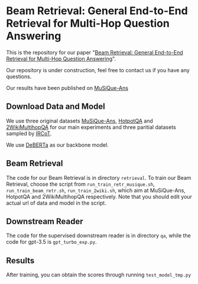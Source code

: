 # Beam Retrieval: General End-to-End Retrieval for Multi-Hop Question Answering
This is the repository for our paper "[Beam Retrieval: General End-to-End Retrieval for Multi-Hop Question Answering](https://arxiv.org/abs/2308.08973)".

Our repository is under construction, feel free to contact us if you have any questions.

Our results have been published on [MuSiQue-Ans](https://leaderboard.allenai.org/musique_ans/submissions/public)

## Download Data and Model
We use three original datasets [MuSiQue-Ans](https://github.com/StonyBrookNLP/musique/), [HotpotQA](https://hotpotqa.github.io/) and [2WikiMultihopQA](https://github.com/Alab-NII/2wikimultihop) for our main 
experiments and three paritial datasets sampled by [IRCoT](https://github.com/StonyBrookNLP/ircot).

We use [DeBERTa](https://huggingface.co/microsoft/deberta-v3-base) as our backbone model.

## Beam Retrieval
The code for our Beam Retrieval is in directory `retrieval`. To train our Beam Retrieval, choose the script from `run_train_retr_musique.sh`, `run_train_beam_retr.sh`, 
`run_train_2wiki.sh`, which aim at MuSiQue-Ans, HotpotQA and 2WikiMultihopQA respectively. Note that you should edit your actual url of data and model in the script. 
## Downstream Reader
The code for the supervised downstream reader is in directory `qa`, while the code for gpt-3.5 is `gpt_turbo_exp.py`.

## Results
After training, you can obtain the scores through running `test_model_tmp.py`
